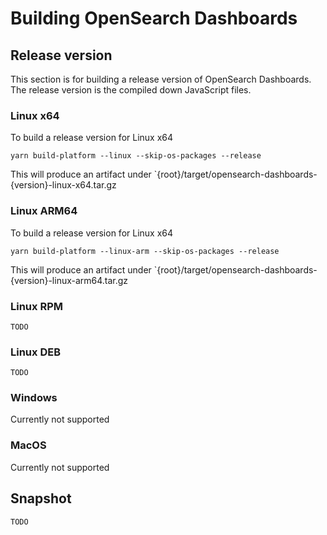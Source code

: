 # Building OpenSearch Dashboards

## Release version
This section is for building a release version of OpenSearch Dashboards. The release version is the compiled down JavaScript files.

### Linux x64
To build a release version for Linux x64
```
yarn build-platform --linux --skip-os-packages --release
```
This will produce an artifact under `{root}/target/opensearch-dashboards-{version}-linux-x64.tar.gz

### Linux ARM64
To build a release version for Linux x64
```
yarn build-platform --linux-arm --skip-os-packages --release
```
This will produce an artifact under `{root}/target/opensearch-dashboards-{version}-linux-arm64.tar.gz

### Linux RPM
`TODO`

### Linux DEB
`TODO`

### Windows
Currently not supported

### MacOS
Currently not supported

## Snapshot
`TODO`

